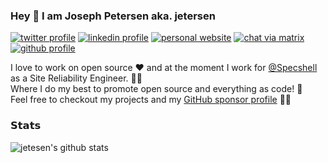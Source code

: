 ### Hey 👋 I am Joseph Petersen aka. jetersen

[![twitter profile](https://img.shields.io/badge/-@jetersen-00acee?style=flat-square&logo=twitter&logoColor=ffffff)](https://twitter.com/jetersen)
[![linkedin profile](https://img.shields.io/badge/-jetersen-0e76a8?style=flat-square&logo=Linkedin&logoColor=white&link=https://www.linkedin.com/in/jetersen/)](https://www.linkedin.com/in/jetersen/)
[![personal website](https://img.shields.io/website?label=&color=purple&style=flat-square&up_message=jetersen.dev&url=https%3A%2F%2Fjetersen.dev)](https://jetersen.dev)
[![chat via matrix](https://img.shields.io/website?style=flat-square&down_color=grey&down_message=jetersen&label=%20&logo=matrix&up_color=grey&up_message=jetersen&url=https%3A%2F%2Fmatrix.to%2F%23%2F%40jetersen%3Amatrix.org)](https://matrix.to/#/@jetersen:matrix.org)
[![github profile](https://img.shields.io/badge/-@jetersen-%23181717?style=flat-square&logo=github)](https://github.com/jetersen)

I love to work on open source ❤️ and at the moment I work for [@Specshell](https://github.com/Specshell) as a Site Reliability Engineer. 👨‍🏭\
Where I do my best to promote open source and everything as code! 👏\
Feel free to checkout my projects and my [GitHub sponsor profile](https://github.com/sponsors/jetersen) 🙋‍♂️

### 𝗦𝘁𝗮𝘁𝘀

![jetesen's github stats](https://github-readme-stats.vercel.app/api?username=jetersen&show_icons=true&theme=dracula)
